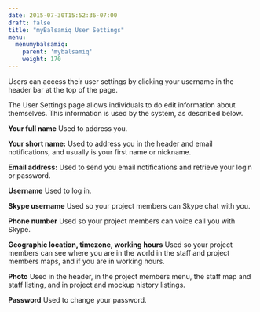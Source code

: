 ```yaml
---
date: 2015-07-30T15:52:36-07:00
draft: false
title: "myBalsamiq User Settings"
menu:
  menumybalsamiq:
    parent: 'mybalsamiq'
    weight: 170
---
```


Users can access their user settings by clicking your username in the header bar at the top of the page.

The User Settings page allows individuals to do edit information about themselves. This information is used by the system, as described below.

**Your full name**
 Used to address you.

**Your short name:**
 Used to address you in the header and email notifications, and usually is your first name or nickname.

**Email address:**
 Used to send you email notifications and retrieve your login or password.

**Username**
 Used to log in.

**Skype username**
 Used so your project members can Skype chat with you.

**Phone number**
 Used so your project members can voice call you with Skype.

**Geographic location, timezone, working hours**
 Used so your project members can see where you are in the world in the staff and project members maps, and if you are in working hours.

**Photo**
 Used in the header, in the project members menu, the staff map and staff listing, and in project and mockup history listings.

**Password**
 Used to change your password.
